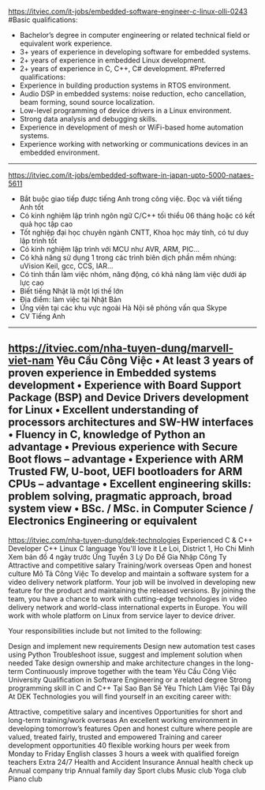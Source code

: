 https://itviec.com/it-jobs/embedded-software-engineer-c-linux-olli-0243
#Basic qualifications:
- Bachelor’s degree in computer engineering or related technical field or equivalent work experience.
- 3+ years of experience in developing software for embedded systems.
- 2+ years of experience in embedded Linux development.
- 2+ years of experience in C, C++, C# development.
#Preferred qualifications:
- Experience in building production systems in RTOS environment.
- Audio DSP in embedded systems: noise reduction, echo cancellation, beam forming, sound source localization.
- Low-level programming of device drivers in a Linux environment.
- Strong data analysis and debugging skills.
- Experience in development of mesh or WiFi-based home automation systems.
- Experience working with networking or communications devices in an embedded environment.
---
https://itviec.com/it-jobs/embedded-software-in-japan-upto-5000-nataes-5611
- Bắt buộc giao tiếp được tiếng Anh trong công việc. Đọc và viết tiếng Anh tốt
- Có kinh nghiệm lập trình ngôn ngữ C/C++ tối thiểu 06 tháng hoặc có kết quả học tập cao
- Tốt nghiệp đại học chuyên ngành CNTT, Khoa học máy tính, có tư duy lập trình tốt
- Có kinh nghiệm lập trình với MCU như AVR, ARM, PIC...
- Có khả năng sử dụng 1 trong các trình biên dịch phần mềm nhúng: uVision Keil, gcc, CCS, IAR…
- Có tinh thần làm việc nhóm, năng động, có khả năng làm việc dưới áp lực cao
- Biết tiếng Nhật là một lợi thế lớn
- Địa điểm: làm việc tại Nhật Bản
- Ứng viên tại các khu vực ngoài Hà Nội sẽ phỏng vấn qua Skype
- CV Tiếng Anh
---
https://itviec.com/nha-tuyen-dung/marvell-viet-nam
Yêu Cầu Công Việc
• At least 3 years of proven experience in Embedded systems development
• Experience with Board Support Package (BSP) and Device Drivers development for Linux 
• Excellent understanding of processors architectures and SW-HW interfaces
• Fluency in C, knowledge of Python an advantage
• Previous experience with Secure Boot flows – advantage
• Experience with ARM Trusted FW, U-boot, UEFI bootloaders for ARM CPUs – advantage
• Excellent engineering skills: problem solving, pragmatic approach, broad system view
• BSc. / MSc. in Computer Science / Electronics Engineering or equivalent
---
https://itviec.com/nha-tuyen-dung/dek-technologies
Experienced C & C++ Developer
C++ Linux C language
 You'll love it
 Le Loi, District 1, Ho Chi Minh Xem bản đồ 
 4 ngày trước
Ứng Tuyển
3 Lý Do Để Gia Nhập Công Ty
Attractive and competitive salary
Training/work overseas
Open and honest culture
Mô Tả Công Việc
To develop and maintain a software system for a video delivery network platform. Your job will be involved in developing new feature for the product and maintaining the released versions.
By joining the team, you have a chance to work with cutting-edge technologies in video delivery network and world-class international experts in Europe. You will work with whole platform on Linux from service layer to device driver.

Your responsibilities include but not limited to the following:

 Design and implement new requirements
 Design new automation test cases using Python
 Troubleshoot issue, suggest and implement solution when needed
 Take design ownership and make architecture changes in the long-term
 Continuously improve together with the team
Yêu Cầu Công Việc
University Qualification in Software Engineering or a related degree
Strong programming skill in C and C++
Tại Sao Bạn Sẽ Yêu Thích Làm Việc Tại Đây
At DEK Technologies you will find yourself in an exciting career with:

Attractive, competitive salary and incentives
Opportunities for short and long-term training/work overseas
An excellent working environment in developing tomorrow’s features
Open and honest culture where people are valued, treated fairly, trusted and empowered
Training and career development opportunities
40 flexible working hours per week from Monday to Friday
English classes 3 hours a week with qualified foreign teachers
Extra 24/7 Health and Accident Insurance
Annual health check up
Annual company trip
Annual family day
Sport clubs
Music club
Yoga club
Piano club
